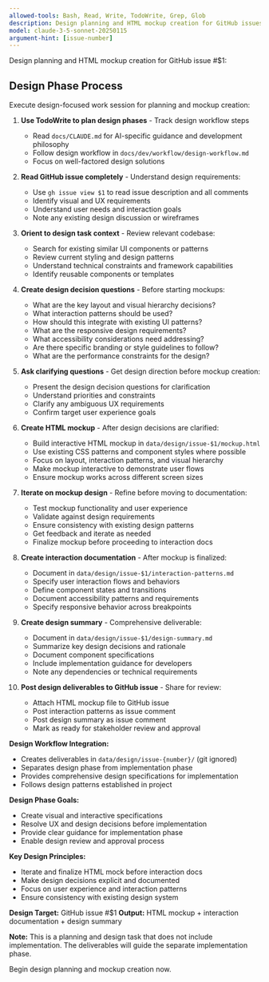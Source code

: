 ```yaml
---
allowed-tools: Bash, Read, Write, TodoWrite, Grep, Glob
description: Design planning and HTML mockup creation for GitHub issues
model: claude-3-5-sonnet-20250115
argument-hint: [issue-number]
---
```


Design planning and HTML mockup creation for GitHub issue #$1:

## Design Phase Process

Execute design-focused work session for planning and mockup creation:

1. **Use TodoWrite to plan design phases** - Track design workflow steps
   - Read `docs/CLAUDE.md` for AI-specific guidance and development philosophy
   - Follow design workflow in `docs/dev/workflow/design-workflow.md`
   - Focus on well-factored design solutions

2. **Read GitHub issue completely** - Understand design requirements:
   - Use `gh issue view $1` to read issue description and all comments
   - Identify visual and UX requirements
   - Understand user needs and interaction goals
   - Note any existing design discussion or wireframes

3. **Orient to design task context** - Review relevant codebase:
   - Search for existing similar UI components or patterns
   - Review current styling and design patterns
   - Understand technical constraints and framework capabilities
   - Identify reusable components or templates

4. **Create design decision questions** - Before starting mockups:
   - What are the key layout and visual hierarchy decisions?
   - What interaction patterns should be used?
   - How should this integrate with existing UI patterns?
   - What are the responsive design requirements?
   - What accessibility considerations need addressing?
   - Are there specific branding or style guidelines to follow?
   - What are the performance constraints for the design?

5. **Ask clarifying questions** - Get design direction before mockup creation:
   - Present the design decision questions for clarification
   - Understand priorities and constraints
   - Clarify any ambiguous UX requirements
   - Confirm target user experience goals

6. **Create HTML mockup** - After design decisions are clarified:
   - Build interactive HTML mockup in `data/design/issue-$1/mockup.html`
   - Use existing CSS patterns and component styles where possible
   - Focus on layout, interaction patterns, and visual hierarchy
   - Make mockup interactive to demonstrate user flows
   - Ensure mockup works across different screen sizes

7. **Iterate on mockup design** - Refine before moving to documentation:
   - Test mockup functionality and user experience
   - Validate against design requirements
   - Ensure consistency with existing design patterns
   - Get feedback and iterate as needed
   - Finalize mockup before proceeding to interaction docs

8. **Create interaction documentation** - After mockup is finalized:
   - Document in `data/design/issue-$1/interaction-patterns.md`
   - Specify user interaction flows and behaviors
   - Define component states and transitions
   - Document accessibility patterns and requirements
   - Specify responsive behavior across breakpoints

9. **Create design summary** - Comprehensive deliverable:
   - Document in `data/design/issue-$1/design-summary.md`
   - Summarize key design decisions and rationale
   - Document component specifications
   - Include implementation guidance for developers
   - Note any dependencies or technical requirements

10. **Post design deliverables to GitHub issue** - Share for review:
    - Attach HTML mockup file to GitHub issue
    - Post interaction patterns as issue comment
    - Post design summary as issue comment
    - Mark as ready for stakeholder review and approval

**Design Workflow Integration:**
- Creates deliverables in `data/design/issue-{number}/` (git ignored)
- Separates design phase from implementation phase
- Provides comprehensive design specifications for implementation
- Follows design patterns established in project

**Design Phase Goals:**
- Create visual and interactive specifications
- Resolve UX and design decisions before implementation
- Provide clear guidance for implementation phase
- Enable design review and approval process

**Key Design Principles:**
- Iterate and finalize HTML mock before interaction docs
- Make design decisions explicit and documented
- Focus on user experience and interaction patterns
- Ensure consistency with existing design system

**Design Target:** GitHub issue #$1
**Output:** HTML mockup + interaction documentation + design summary

**Note:** This is a planning and design task that does not include implementation. The deliverables will guide the separate implementation phase.

Begin design planning and mockup creation now.